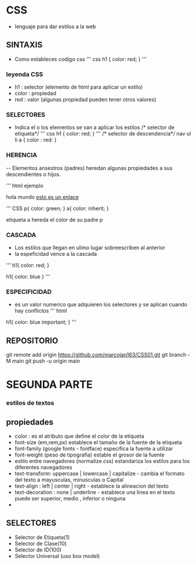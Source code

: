 # CSS
- lenguaje para dar estilos a la web

## SINTAXIS
- Como estableces codigo css
''' css
h1 {
    color: red;
}
'''
### leyenda CSS
- h1 : selector (elemento de html para aplicar un estilo)
- color : propiedad 
- red : valor (algunas propiedad pueden tener otros valores)

### SELECTORES
- Indica el o los elementos se van a aplicar los estilos
/* selector de etiqueta*/
''' css
h1 {
    color: red;
}
'''
/* selector de descendencia*/
nav ul li a {
    color : red:
}

### HERENCIA
-- Elementos ansestros (padres) heredan algunas propiedades a sus descendientes o hijos.

''' html ejemplo
 <p>hola mundo <a href="#">esto es un enlace</a></p>

''' CSS
p{
    color: green;
}
a{
    color: inherit;
}

etiqueta a hereda el color de su padre p

### CASCADA
- Los estilos que llegan en ulimo lugar sobreescriben al anterior
- la espeficidad vence a la cascada

''' h1{
    color: red;
}

h1{
    color: blue
}
''' 
### ESPECIFICIDAD
- es un valor numerico que adquieren los selectores y se aplican cuando hay conflictos
''' html
<!-- Selector de etiqueta  (1)-->
<!-- selector de clase (10)-->
<!-- selector de ID (100) -->
<!-- inline (1000) cuando el estilo se aplica en la linea de html -->

<!-- important infinito -->

h1{
    color: blue important;
}
'''


## REPOSITORIO
git remote add origin https://github.com/marcojan163/CSS01.git
git branch -M main
git push -u origin main


# SEGUNDA PARTE
### estilos de textos


## propiedades
- color : es el atributo que define el color de la etiqueta
- font-size (em,rem,px) establece el tamaño de la fuente de la etiqueta 
- font-family (google fonts - fontface) especifica la fuente a utilizar 
- font-weight (peso de tipografia)  estable el grosor de la fuente
- estilo entre navegadores (normalize.css) estandariza los estilos para los diferentes navegadores
- text-transform: uppercase | lowercase | capitalize - cambia el formato del texto a mayusculas, minusculas o Capital 
- text-align : left | center | right - establece la alineacion del texto 
- text-decoration : none | underline - establece una linea en el texto puede ser superior, medio , inferior o ninguna
- 
## SELECTORES
 
- Selector de Etiqueta(1)
- Selector de Clase(10)
- Selector de ID(100)
- Selector Universal (uso box model)


  
<!-- Actualizar el repositorio con lo visto en la 2da parte
  1) Explicar los conceptos con ejemplos
  2) (Agregar una nueva tipografia de google fonts, usando font-face)
-->
 